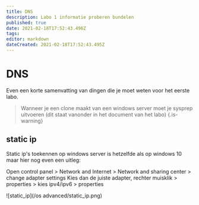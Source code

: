 ```yaml
---
title: DNS
description: Labo 1 informatie proberen bundelen
published: true
date: 2021-02-18T17:52:43.496Z
tags: 
editor: markdown
dateCreated: 2021-02-18T17:52:43.495Z
---
```


# DNS
Even een korte samenvatting van dingen die je moet weten voor het eerste labo.
> Wanneer je een clone maakt van een windows server moet je sysprep uitvoeren (dit staat vanonder in het document van het labo)
{.is-warning}

## static ip
Static ip's toekennen op windows server is hetzelfde als op windows 10 maar hier nog even een uitleg:

Open control panel > Network and Internet > Network and sharing center > change adapter settings
Kies dan de juiste adapter, rechter muisklik > properties > kies ipv4/ipv6 > properties

![static_ip](/os advanced/static_ip.png)